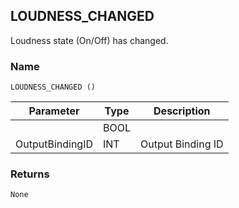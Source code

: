 ## LOUDNESS\_CHANGED

Loudness state (On/Off) has changed.


### Name

`LOUDNESS_CHANGED ()`


| Parameter       | Type | Description       |
| --------------- | ---- | ----------------- |
|                 | BOOL |                   |
| OutputBindingID | INT  | Output Binding ID |


### Returns

`None`